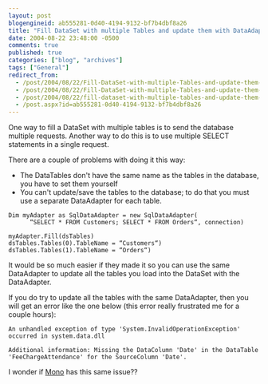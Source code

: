 ```yaml
---
layout: post
blogengineid: ab555281-0d40-4194-9132-bf7b4dbf8a26
title: "Fill DataSet with multiple Tables and update them with DataAdapter"
date: 2004-08-22 23:48:00 -0500
comments: true
published: true
categories: ["blog", "archives"]
tags: ["General"]
redirect_from: 
  - /post/2004/08/22/Fill-DataSet-with-multiple-Tables-and-update-them-with-DataAdapter.aspx
  - /post/2004/08/22/Fill-DataSet-with-multiple-Tables-and-update-them-with-DataAdapter
  - /post/2004/08/22/fill-dataset-with-multiple-tables-and-update-them-with-dataadapter
  - /post.aspx?id=ab555281-0d40-4194-9132-bf7b4dbf8a26
---
```


One way to fill a DataSet with multiple tables is to send the database multiple requests. Another way to do this is to use multiple SELECT statements in a single request.

There are a couple of problems with doing it this way:

- The DataTables don't have the same name as the tables in the database, you have to set them yourself
- You can't update/save the tables to the database; to do that you must use a separate DataAdapter for each table.

```VB
Dim myAdapter as SqlDataAdapter = new SqlDataAdapter(
      “SELECT * FROM Customers; SELECT * FROM Orders“, connection)

myAdapter.Fill(dsTables)
dsTables.Tables(0).TableName = “Customers“)
dsTables.Tables(1).TableName = “Orders“)
```

It would be so much easier if they made it so you can use the same DataAdapter to update all the tables you load into the DataSet with the DataAdapter.

If you do try to update all the tables with the same DataAdapter, then you will get an error like the one below (this error really frustrated me for a couple hours):

```
An unhandled exception of type 'System.InvalidOperationException' occurred in system.data.dll

Additional information: Missing the DataColumn 'Date' in the DataTable 'FeeChargeAttendance' for the SourceColumn 'Date'.
```

I wonder if <a title="Mono Project" href="http://mono-project.com" target="_blank">Mono</a> has this same issue??
